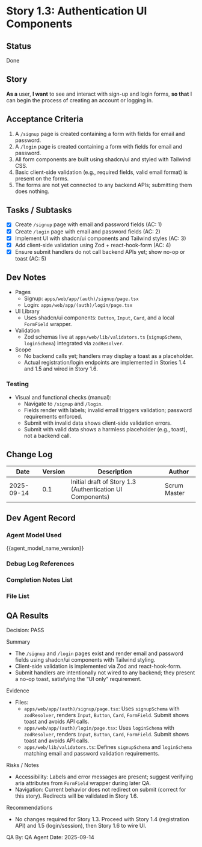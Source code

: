 # Story 1.3: Authentication UI Components

## Status
Done

## Story
**As a** user,
**I want** to see and interact with sign-up and login forms,
**so that** I can begin the process of creating an account or logging in.

## Acceptance Criteria
1. A `/signup` page is created containing a form with fields for email and password.
2. A `/login` page is created containing a form with fields for email and password.
3. All form components are built using shadcn/ui and styled with Tailwind CSS.
4. Basic client-side validation (e.g., required fields, valid email format) is present on the forms.
5. The forms are not yet connected to any backend APIs; submitting them does nothing.

## Tasks / Subtasks
- [x] Create `/signup` page with email and password fields (AC: 1)
- [x] Create `/login` page with email and password fields (AC: 2)
- [x] Implement UI with shadcn/ui components and Tailwind styles (AC: 3)
- [x] Add client-side validation using Zod + react-hook-form (AC: 4)
- [x] Ensure submit handlers do not call backend APIs yet; show no-op or toast (AC: 5)

## Dev Notes
- Pages
  - Signup: `apps/web/app/(auth)/signup/page.tsx`
  - Login: `apps/web/app/(auth)/login/page.tsx`
- UI Library
  - Uses shadcn/ui components: `Button`, `Input`, `Card`, and a local `FormField` wrapper.
- Validation
  - Zod schemas live at `apps/web/lib/validators.ts` (`signupSchema`, `loginSchema`) integrated via `zodResolver`.
- Scope
  - No backend calls yet; handlers may display a toast as a placeholder.
  - Actual registration/login endpoints are implemented in Stories 1.4 and 1.5 and wired in Story 1.6.

### Testing
- Visual and functional checks (manual):
  - Navigate to `/signup` and `/login`.
  - Fields render with labels; invalid email triggers validation; password requirements enforced.
  - Submit with invalid data shows client-side validation errors.
  - Submit with valid data shows a harmless placeholder (e.g., toast), not a backend call.

## Change Log
| Date | Version | Description | Author |
|---|---|---|---|
| 2025-09-14 | 0.1 | Initial draft of Story 1.3 (Authentication UI Components) | Scrum Master |

## Dev Agent Record
### Agent Model Used
{{agent_model_name_version}}

### Debug Log References

### Completion Notes List

### File List

## QA Results

Decision: PASS

Summary
- The `/signup` and `/login` pages exist and render email and password fields using shadcn/ui components with Tailwind styling.
- Client-side validation is implemented via Zod and react-hook-form.
- Submit handlers are intentionally not wired to any backend; they present a no-op toast, satisfying the “UI only” requirement.

Evidence
- Files:
  - `apps/web/app/(auth)/signup/page.tsx`: Uses `signupSchema` with `zodResolver`, renders `Input`, `Button`, `Card`, `FormField`. Submit shows toast and avoids API calls.
  - `apps/web/app/(auth)/login/page.tsx`: Uses `loginSchema` with `zodResolver`, renders `Input`, `Button`, `Card`, `FormField`. Submit shows toast and avoids API calls.
  - `apps/web/lib/validators.ts`: Defines `signupSchema` and `loginSchema` matching email and password validation requirements.

Risks / Notes
- Accessibility: Labels and error messages are present; suggest verifying aria attributes from `FormField` wrapper during later QA.
- Navigation: Current behavior does not redirect on submit (correct for this story). Redirects will be validated in Story 1.6.

Recommendations
- No changes required for Story 1.3. Proceed with Story 1.4 (registration API) and 1.5 (login/session), then Story 1.6 to wire UI.

QA By: QA Agent
Date: 2025-09-14
